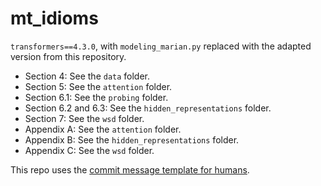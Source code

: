 # mt_idioms

`transformers==4.3.0`, with `modeling_marian.py` replaced with the adapted version from this repository.

- Section 4: See the `data` folder.
- Section 5: See the `attention` folder.
- Section 6.1: See the `probing` folder.
- Section 6.2 and 6.3: See the `hidden_representations` folder.
- Section 7: See the `wsd` folder.
- Appendix A: See the `attention` folder.
- Appendix B: See the `hidden_representations` folder.
- Appendix C: See the `wsd` folder.

This repo uses the [commit message template for humans](https://github.com/Kaleidophon/commit-template-for-humans).
